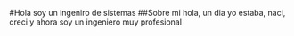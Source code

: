#Hola soy un ingeniro de sistemas
##Sobre mi
hola, un dia yo estaba, naci, creci y ahora soy un ingeniero muy profesional

